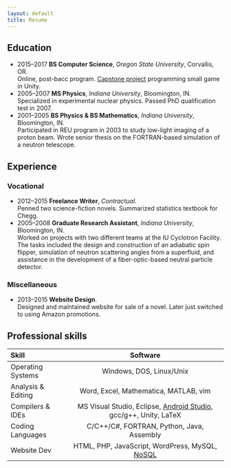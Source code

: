 ```yaml
---
layout: default
title: Resume
---
```


## Education

* 2015–2017 **BS Computer Science**, *Oregon State University*, Corvallis, OR.  
Online, post-bacc program. [Capstone project](https://youtu.be/5IsP7MNEriI) programming small game in Unity.
* 2005–2007 **MS Physics**, *Indiana University*, Bloomington, IN.  
Specialized in experimental nuclear physics. Passed PhD qualification test in 2007.
* 2001–2005 **BS Physics & BS Mathematics**, *Indiana University*, Bloomington, IN.  
Participated in REU program in 2003 to study low-light imaging of a proton beam. Wrote senior thesis on the FORTRAN-based simulation of a neutron telescope.

## Experience

### Vocational
* 2012–2015 **Freelance Writer**, *Contractual*.  
Penned two science-fiction novels. Summarized statistics textbook for Chegg.
* 2005–2008 **Graduate Research Assistant**, *Indiana University*, Bloomington, IN.  
Worked on projects with two different teams at the IU Cyclotron Facility. The tasks included the design and construction of an adiabatic spin flipper, simulation of neutron scattering angles from a superfluid, and assistance in the development of a fiber-optic-based neutral particle detector.

### Miscellaneous
* 2013–2015 **Website Design**.  
Designed and maintained website for sale of a novel. Later just switched to using Amazon promotions.

## Professional skills

| Skill              | Software                                        |
|:-------------------|:-----------------------------------------------:|
| Operating Systems  | Windows, DOS, Linux/Unix                        |
| Analysis & Editing | Word, Excel, Mathematica, MATLAB, vim           |
| Compilers & IDEs   | MS Visual Studio, Eclipse, [Android Studio](https://youtu.be/7AaBLhZ92jk?t=5m), gcc/g++, Unity, LaTeX |
| Coding Languages   | C/C++/C#, FORTRAN, Python, Java, Assembly          |
| Website Dev        | HTML, PHP, JavaScript, WordPress, MySQL, [NoSQL](https://youtu.be/7AaBLhZ92jk)         |
